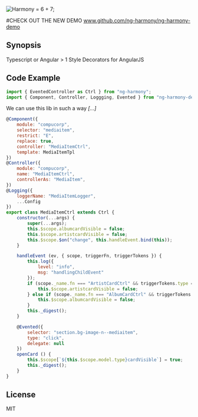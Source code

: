 ![Harmony = 6 + 7;](src/logo.png "Harmony - Fire in my eyes")

#CHECK OUT THE NEW DEMO
www.github.com/ng-harmony/ng-harmony-demo

## Synopsis

Typescript or Angular > 1 Style Decorators for AngularJS

## Code Example

```javascript
import { EventedController as Ctrl } from "ng-harmony";
import { Component, Controller, Loggging, Evented } from "ng-harmony-decorator";
```

We can use this lib in such a way *[...]*

```javascript
@Component({
    module: "compucorp",
    selector: "mediaitem",
    restrict: "E",
    replace: true,
    controller: "MediaItemCtrl",
    template: MediaItemTpl
})
@Controller({
    module: "compucorp",
    name: "MediaItemCtrl",
    controllerAs: "MediaItem",
})
@Logging({
    loggerName: "MediaItemLogger",
    ...Config
})
export class MediaItemCtrl extends Ctrl {
    constructor(...args) {
        super(...args);
        this.$scope.albumcardVisible = false;
        this.$scope.artistcardVisible = false;
        this.$scope.$on("change", this.handleEvent.bind(this));
    }

    handleEvent (ev, { scope, triggerFn, triggerTokens }) {
        this.log({
            level: "info",
            msg: "handlingChildEvent"
        });
        if (scope._name.fn === "ArtistCardCtrl" && triggerTokens.type === "click") {
            this.$scope.artistcardVisible = false;
        } else if (scope._name.fn === "AlbumCardCtrl" && triggerTokens.type === "click") {
            this.$scope.albumcardVisible = false;
        }
        this._digest();
    }

    @Evented({
        selector: "section.bg-image-n--mediaitem",
        type: "click",
        delegate: null
    })
    openCard () {
        this.$scope[`${this.$scope.model.type}cardVisible`] = true;
        this._digest();
    }
}
```

## License

MIT
